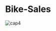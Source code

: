 # Bike-Sales
![cap4](https://github.com/Rahat-786/Bike-Sales/assets/66958229/f7927015-8adb-4953-8f2a-6a6ffe57c459)
